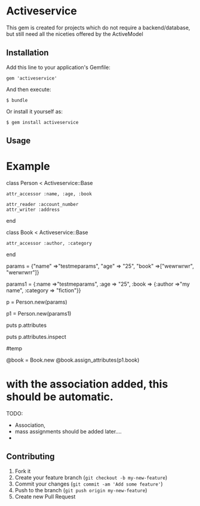 # Activeservice


This gem is created for projects which do not require a backend/database,
but still need all the niceties offered by the ActiveModel

## Installation

Add this line to your application's Gemfile:

    gem 'activeservice'

And then execute:

    $ bundle

Or install it yourself as:

    $ gem install activeservice

## Usage

Example
=======

class Person < Activeservice::Base

    attr_accessor :name, :age, :book

    attr_reader :account_number
    attr_writer :address
end

class Book < Activeservice::Base

    attr_accessor :author, :category

end

params = {"name" =>"testmeparams", "age" => "25", "book" =>["wewrwrwr", "werwrwrr"]}

params1 = {:name =>"testmeparams", :age => "25", :book => {:author =>"my name", :category => "fiction"}}

p = Person.new(params)

p1 = Person.new(params1)

puts p.attributes

puts p.attributes.inspect

#temp

@book = Book.new
@book.assign_attributes(p1.book)

# with the association added, this should be automatic.


TODO:

* Association, 
* mass assignments should be added later.... 
*

## Contributing

1. Fork it
2. Create your feature branch (`git checkout -b my-new-feature`)
3. Commit your changes (`git commit -am 'Add some feature'`)
4. Push to the branch (`git push origin my-new-feature`)
5. Create new Pull Request
